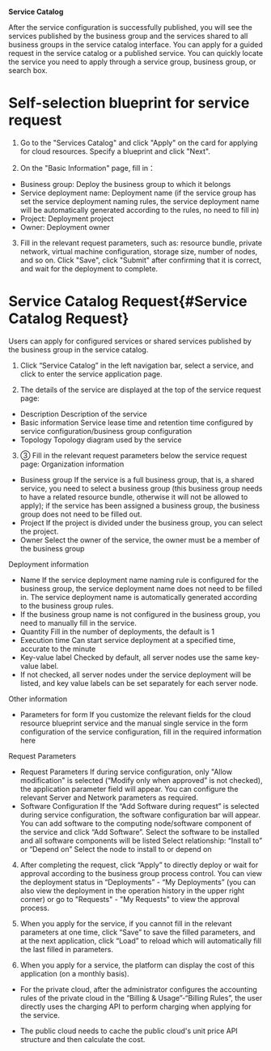 **Service Catalog**

After the service configuration is successfully published, you will see the services published by the business group and the services shared to all business groups in the service catalog interface. You can apply for a guided request in the service catalog or a published service. You can quickly locate the service you need to apply through a service group, business group, or search box.

# Self-selection blueprint for service request

1. Go to the "Services Catalog" and click "Apply" on the card for applying for cloud resources. Specify a blueprint and click "Next".

2. On the "Basic Information" page, fill in：
 + Business group: Deploy the business group to which it belongs
 + Service deployment name: Deployment name (if the service group has set the service deployment naming rules, the service deployment name will be automatically generated according to the rules, no need to fill in)
 + Project: Deployment project
 + Owner: Deployment owner
 
3. Fill in the relevant request parameters, such as: resource bundle, private network, virtual machine configuration, storage size, number of nodes, and so on. Click "Save", click "Submit" after confirming that it is correct, and wait for the deployment to complete.


# Service Catalog Request{#Service Catalog Request}

Users can apply for configured services or shared services published by the business group in the service catalog.

1. Click “Service Catalog” in the left navigation bar, select a service, and click to enter the service application page.

2. The details of the service are displayed at the top of the service request page:

 +  Description	Description of the service
 +  Basic information	Service lease time and retention time configured by service configuration/business group configuration
 +  Topology	Topology diagram used by the service

3.  ③	Fill in the relevant request parameters below the service request page:
Organization information
 +  Business group	If the service is a full business group, that is, a shared service, you need to select a business group (this business group needs to have a related resource bundle, otherwise it will not be allowed to apply); if the service has been assigned a business group, the business group does not need to be filled out.
 +  Project	If the project is divided under the business group, you can select the project.
 +  Owner	Select the owner of the service, the owner must be a member of the business group

Deployment information
 + Name	If the service deployment name naming rule is configured for the business group, the service deployment name does not need to be filled in. The service deployment name is automatically generated according to the business group rules. 
 + If the business group name is not configured in the business group, you need to manually fill in the service.
 + Quantity	Fill in the number of deployments, the default is 1
 + Execution time	Can start service deployment at a specified time, accurate to the minute
 + Key-value label	Checked by default, all server nodes use the same key-value label.
 + If not checked, all server nodes under the service deployment will be listed, and key value labels can be set separately for each server node.

Other information
 + Parameters for form	If you customize the relevant fields for the cloud resource blueprint service and the manual single service in the form configuration of the service configuration, fill in the required information here

Request Parameters
 + Request Parameters	If during service configuration, only "Allow modification" is selected (“Modify only when approved” is not checked), the application parameter field will appear. You can configure the relevant Server and Network parameters as required. 
 + Software Configuration	If the “Add Software during request” is selected during service configuration, the software configuration bar will appear. You can add software to the computing node/software component of the service and click “Add Software”.
     Select the software to be installed and all software components will be listed
     Select relationship: “Install to” or “Depend on”
     Select the node to install to or depend on



4. After completing the request, click “Apply” to directly deploy or wait for approval according to the business group process control. You can view the deployment status in “Deployments” - “My Deployments” (you can also view the deployment in the operation history in the upper right corner) or go to "Requests" - "My Requests" to view the approval process.

5. When you apply for the service, if you cannot fill in the relevant parameters at one time, click “Save” to save the filled parameters, and at the next application, click “Load” to reload which will automatically fill the last filled in parameters. 

6. When you apply for a service, the platform can display the cost of this application (on a monthly basis).

 +  For the private cloud, after the administrator configures the accounting rules of the private cloud in the “Billing & Usage”-“Billing Rules”, the user directly uses the charging API to perform charging when applying for the service.

 +  The public cloud needs to cache the public cloud's unit price API structure and then calculate the cost.

